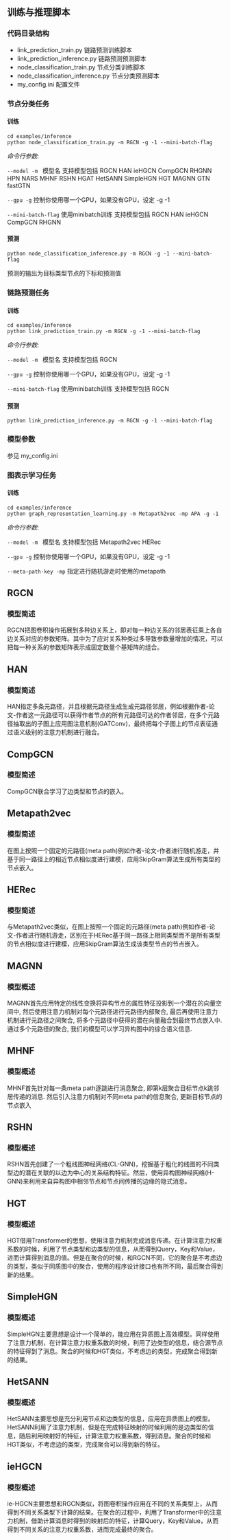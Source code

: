 ## 训练与推理脚本

### 代码目录结构

- link_prediction_train.py 链路预测训练脚本
- link_prediction_inference.py 链路预测预测脚本
- node_classification_train.py 节点分类训练脚本
- node_classification_inference.py 节点分类预测脚本
- my_config.ini 配置文件

### 节点分类任务

#### 训练

```
cd examples/inference
python node_classification_train.py -m RGCN -g -1 --mini-batch-flag
```

*命令行参数*:

``--model -m ``    模型名 支持模型包括 RGCN HAN ieHGCN CompGCN RHGNN HPN NARS MHNF RSHN HGAT HetSANN SimpleHGN HGT MAGNN GTN
fastGTN

``--gpu -g``    控制你使用哪一个GPU，如果没有GPU，设定 -g -1

``--mini-batch-flag``  使用minibatch训练 支持模型包括 RGCN HAN ieHGCN CompGCN RHGNN

#### 预测

```
python node_classification_inference.py -m RGCN -g -1 --mini-batch-flag
```

预测的输出为目标类型节点的下标和预测值

### 链路预测任务

#### 训练

```
cd examples/inference
python link_prediction_train.py -m RGCN -g -1 --mini-batch-flag
```

*命令行参数*:

``--model -m ``    模型名 支持模型包括 RGCN

``--gpu -g``    控制你使用哪一个GPU，如果没有GPU，设定 -g -1

``--mini-batch-flag``  使用minibatch训练 支持模型包括 RGCN

#### 预测

```
python link_prediction_inference.py -m RGCN -g -1 --mini-batch-flag
```

### 模型参数

参见 my_config.ini

### 图表示学习任务

#### 训练

```
cd examples/inference
python graph_representation_learning.py -m Metapath2vec -mp APA -g -1 
```

*命令行参数*:

``--model -m ``    模型名 支持模型包括 Metapath2vec HERec

``--gpu -g``    控制你使用哪一个GPU，如果没有GPU，设定 -g -1

``--meta-path-key -mp``   指定进行随机游走时使用的metapath

## RGCN
### 模型简述
RGCN把图卷积操作拓展到多种边关系上，即对每一种边关系的邻居表征乘上各自边关系对应的参数矩阵。其中为了应对关系种类过多导致参数量增加的情况，可以把每一种关系的参数矩阵表示成固定数量个基矩阵的组合。

## HAN
### 模型简述
HAN指定多条元路径，并且根据元路径生成生成元路径邻居，例如根据作者-论文-作者这一元路径可以获得作者节点的所有元路径可达的作者邻居，在多个元路径抽取出的子图上应用图注意机制(GATConv)，最终把每个子图上的节点表征通过语义级别的注意力机制进行融合。

## CompGCN
### 模型简述
CompGCN联合学习了边类型和节点的嵌入。

## Metapath2vec

### 模型简述
在图上按照一个固定的元路径(meta path)例如作者-论文-作者进行随机游走，并基于同一路径上的相近节点相似度进行建模，应用SkipGram算法生成所有类型的节点嵌入。

## HERec

### 模型简述
与Metapath2vec类似，在图上按照一个固定的元路径(meta path)例如作者-论文-作者进行随机游走，区别在于HERec基于同一路径上相同类型而不是所有类型的节点相似度进行建模，应用SkipGram算法生成该类型节点的节点嵌入。

## MAGNN 

### 模型概述
MAGNN首先应用特定的线性变换将异构节点的属性特征投影到一个潜在的向量空间中, 然后使用注意力机制对每个元路径进行元路径内部聚合, 最后再使用注意力机制进行元路径之间聚合, 将多个元路径中获得的潜在向量融合到最终节点嵌入中. 通过多个元路径的聚合, 我们的模型可以学习异构图中的综合语义信息.

## MHNF
### 模型概述
MHNF首先针对每一条meta path逐跳进行消息聚合, 即第k层聚合目标节点k跳邻居传递的消息. 然后引入注意力机制对不同meta path的信息聚合, 更新目标节点的节点嵌入

## RSHN
### 模型概述
RSHN首先创建了一个粗线图神经网络(CL-GNN)，挖掘基于粗化的线图的不同类型边的潜在关联的以边为中心的关系结构特征。然后，使用异构图神经网络(H-GNN)来利用来自异构图中相邻节点和节点间传播的边缘的隐式消息。

## HGT
### 模型概述
HGT借用Transformer的思想，使用注意力机制完成消息传递。在计算注意力权重系数的时候，利用了节点类型和边类型的信息，从而得到Query，Key和Value，进而计算得到消息的值。但是在聚合的时候，和RGCN不同，它的聚合是不考虑边的类型，类似于同质图中的聚合，使用的程序设计接口也有所不同，最后聚合得到新的结果。

## SimpleHGN
### 模型概述
SimpleHGN主要思想是设计一个简单的，能应用在异质图上高效模型。同样使用了注意力机制，在计算注意力权重系数的时候，利用了边类型的信息，结合源节点的特征得到了消息。聚合的时候和HGT类似，不考虑边的类型，完成聚合得到新的结果。

## HetSANN
### 模型概述
HetSANN主要思想是充分利用节点和边类型的信息，应用在异质图上的模型。HetSANN利用了注意力机制，但是在完成特征映射的时候利用的是边类型的信息，随后利用映射好的特征，计算注意力权重系数，得到消息。聚合的时候和HGT类似，不考虑边的类型，完成聚合可以得到新的特征。

## ieHGCN
### 模型概述
ie-HGCN主要思想和RGCN类似，将图卷积操作应用在不同的关系类型上，从而得到不同关系类型下计算的结果。在聚合的过程中，利用了Transformer中的注意力机制，借助计算消息时得到的映射后的特征，计算Query，Key和Value，从而得到不同关系的注意力权重系数，进而完成最终的聚合。